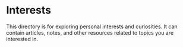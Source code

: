 # Interests

This directory is for exploring personal interests and curiosities. It can contain articles, notes, and other resources related to topics you are interested in.

